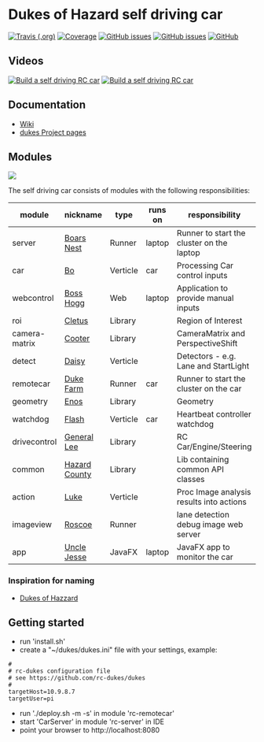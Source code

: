 # Dukes of Hazard self driving car

[![Travis (.org)](https://img.shields.io/travis/rc-dukes/dukes.svg)](https://travis-ci.org/rc-dukes/dukes)
[![Coverage](https://coveralls.io/repos/github/rc-dukes/dukes/badge.svg?branch=master)](https://coveralls.io/github/rc-dukes/dukes?branch=master)
[![GitHub issues](https://img.shields.io/github/issues/rc-dukes/dukes.svg)](https://github.com/rc-dukes/dukes/issues)
[![GitHub issues](https://img.shields.io/github/issues-closed/rc-dukes/dukes.svg)](https://github.com/rc-dukes/dukes/issues/?q=is%3Aissue+is%3Aclosed)
[![GitHub](https://img.shields.io/github/license/rc-dukes/dukes.svg)](https://www.apache.org/licenses/LICENSE-2.0)

## Videos
[![Build a self driving RC car](http://img.youtube.com/vi/OL0vg1WmI6I/0.jpg)](http://www.youtube.com/watch?v=OL0vg1WmI6I "Building a self driving RC car")
[![Build a self driving RC car](http://img.youtube.com/vi/YeUMtQyvZKM/0.jpg)](http://www.youtube.com/watch?v=YeUMtQyvZKM "Building a self driving RC car")

## Documentation
* [Wiki](http://wiki.bitplan.com/index.php/Self_Driving_RC_Car)
* [dukes Project pages](https://rc-dukes.github.io/dukes)

## Modules
![](https://upload.wikimedia.org/wikipedia/commons/thumb/6/6d/General_lee.jpg/420px-General_lee.jpg)

The self driving car consists of modules with the following responsibilities:


| module        | nickname      | type     | runs on | responsibility                            |  
|---------------|---------------|----------|---------|-------------------------------------------|  
| server        | [Boars Nest](https://www.thedukesofhazzard.nl/georgia-filming-locations/oxford-area/the-boars-nest/)    | Runner   | laptop  | Runner to start the cluster on the laptop |
| car           | [Bo](https://en.wikipedia.org/wiki/The_Dukes_of_Hazzard#Bo)            | Verticle | car     | Processing Car control inputs
| webcontrol    | [Boss Hogg](https://en.wikipedia.org/wiki/Boss_Hogg)     | Web      | laptop  | Application to provide manual inputs
| roi           | [Cletus](https://en.wikipedia.org/wiki/The_Dukes_of_Hazzard#Cletus)        | Library  |         | Region of Interest
| camera-matrix | [Cooter](https://en.wikipedia.org/wiki/The_Dukes_of_Hazzard#Cooter)        | Library  |         | CameraMatrix and PerspectiveShift
| detect        | [Daisy](https://en.wikipedia.org/wiki/The_Dukes_of_Hazzard#Daisy)         | Verticle |         | Detectors - e.g. Lane and StartLight
| remotecar     | [Duke Farm](https://www.thedukesofhazzard.nl/georgia-filming-locations/loganville-area/duke-farm/)     | Runner   | car     | Runner to start the cluster on the car
| geometry      | [Enos](https://en.wikipedia.org/wiki/The_Dukes_of_Hazzard#Enos) | Library  |         | Geometry
| watchdog      | [Flash](https://en.wikipedia.org/wiki/The_Dukes_of_Hazzard#Flash)         | Verticle | car     | Heartbeat controller watchdog     
| drivecontrol  | [General Lee](https://en.wikipedia.org/wiki/General_Lee_(car))   | Library  |         | RC Car/Engine/Steering
| common        | [Hazard County](https://en.wikipedia.org/wiki/Hazzard_County,_Georgia) | Library  |         | Lib containing common API classes
| action        | [Luke ](https://en.wikipedia.org/wiki/The_Dukes_of_Hazzard#Luke)         | Verticle |         | Proc Image analysis results into actions
| imageview     | [Roscoe](https://en.wikipedia.org/wiki/Sheriff_Rosco_P._Coltrane)        | Runner   |         | lane detection debug image web server
| app           | [Uncle Jesse](https://en.wikipedia.org/wiki/The_Dukes_of_Hazzard#Jesse)   | JavaFX   | laptop  | JavaFX app to monitor the car

### Inspiration for naming
* [Dukes of Hazzard](https://en.wikipedia.org/wiki/The_Dukes_of_Hazzard)


## Getting started
- run 'install.sh'
- create a "~/dukes/dukes.ini" file with your settings, example:
```
#
# rc-dukes configuration file
# see https://github.com/rc-dukes/dukes
#
targetHost=10.9.8.7
targetUser=pi
```
- run './deploy.sh -m -s' in module 'rc-remotecar'
- start 'CarServer' in module 'rc-server' in IDE
- point your browser to http://localhost:8080
